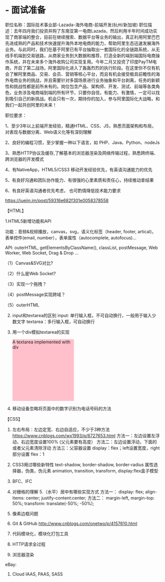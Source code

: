 # - 面试准备

职位名称：国际技术事业部-Lazada-海外电商-前端开发(杭州/新加坡)
职位描述：去年四月我们投资并购了东南亚第一电商Lazada，然后利用半年时间成功实现了商家端的整合，目前在继续搜索、数据平台等业务的输出，真正利用阿里巴巴先进成熟的产品和技术快速提升海外本地电商的能力，帮助阿里生态迅速发展海外业务。与此同时，我们在基于阿里已有平台抽取出一套国际化的全链路系统，从无线手机端到交易链路，从商家业务到大数据和推荐，打造全新的端到端国际电商操作系统，并在未来多个海外收购公司实现复用。今年二月又投资了印度PayTM电商，开启了第二战场，阿里国际化进入了轰轰烈烈的执行阶段。在这里你不仅有机会了解阿里商品、交易、会员、营销等核心平台，而且有机会接受极具前瞻性的海外电商业务的挑战，并且需要针对多国场景进行业务抽象和平台剥离，任务的新颖性和挑战性都是前所未有的。岗位包含产品、架构师、开发、测试、前端等各类角色，业务涉及电商端到端的所有环节，只要你自信，有能力、有激情，一定可以找到吸引自己的新挑战。机会只有一次，期待你的加入，参与阿里国际化大战略，和我们一起共创阿里的未来！

职位要求：

1、至少3年以上前端开发经验，精通HTML、CSS、JS，熟悉页面架构和布局，对表现与数据分离、Web语义化等有深刻理解

2、良好的编程习惯，至少掌握一种以下语言，如 PHP、Java、Python、nodeJs

3、熟悉HTTP协议及缓存,了解基本的浏览器渲染及网络传输过程，熟悉跨终端、跨浏览器的开发模式

4、有NativeApp，HTML5/CSS3 移动开发经验优先，有英语沟通能力的优先

5、有良好沟通和团队协作能力、有很强的心里素质和责任心，持续推动拿结果

6、有良好英语沟通者优先考虑， 也可酌情降低技术能力要求


https://juejin.im/post/59316e682f301e0058378558

【HTML】

1.HTML5新增功能和API

  功能：音频&视频播放，canvas，svg，语义化标签（header, footer, artical)， 表单控件(email, number），表单属性（autocomplete, autofocus)...
  
  API: outerHTML, getElementsByClassName(), classList, postMessage, Web Worker, Web Socket, Drag & Drop ...
  
  （1）Canvas&SVG对比?
  
  （2）什么是Web Socket? 
  
  （3）实现一个拖拽？
  
  （4）postMessage实现跨域？
  
  （5）outerHTML 
  
2. input和textarea的区别
   input: 单行输入框，不可自动换行，一般用于输入少数文字
   textarea：多行输入框，可自动换行

3. 用一个div模拟textarea的实现
   <div contenteditable="true" style="width:200px; height:200px; background-color:pink;word-wrap:break-word;overflow-y:auto">
		A textarea implemented with div
	</div>

4. 移动设备忽略将页面中的数字识别为电话号码的方法 
  <meta name="format-detection" content="telephone=no" />
  <meta name="format-detection" content="email=no" />
  <meta name="format-detection" content="address=no" />
  <meta name="format-detection" content="date=no" />


【CSS】

1. 左右布局：左边定宽、右边自适应，不少于3种方法
   https://www.cnblogs.com/wx1993/p/6727653.html
   方法一：左边设置左浮动，右边宽度设置100%  (父元素要有高度）
   方法二：左边设置浮动，下面的或者父元素清除浮动
   方法三：父容器设置 display：flex；left设置宽度，right部分设置 flex：1   

2. CSS3用过哪些新特性
   text-shadow, border-shadow, border-radius
   属性选择器，伪类，伪元素
   animation, transition, transform, display:flex盒子模型
3. BFC、IFC
4. 对栅格的理解
5.（水平）居中有哪些实现方式
   方法一： display: flex; align-items: center; justify-content:center;
   方法二： margin-left, margin-top: 50%; transform: translate(-50%; -50%);   
   
6. 像素边框问题




1. Git & GitHub
   http://www.cnblogs.com/onetwo/p/4157610.html

2. 代码模块化，模块化打包工具

3. HTTP请求全过程

4. 浏览器渲染

eBay: 
1. Cloud IAAS, PAAS, SASS
